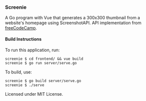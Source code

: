 ### Screenie
A Go program with Vue that generates a 300x300 thumbnail from a website's homepage using ScreenshotAPI.
API implementation from [freeCodeCamp](https://www.freecodecamp.org/news/how-i-set-up-a-real-world-project-with-go-and-vue/).

#### Build Instructions
To run this application, run:
```
screenie $ cd frontend/ && vue build
screenie $ go run server/serve.go
```

To build, use:
```
screenie $ go build server/serve.go
screenie $ ./serve
```

Licensed under MIT License.
